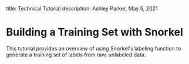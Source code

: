 title: Technical Tutorial 
description: Ashley Parker, May 5, 2021
# Building a Training Set with Snorkel
This tutorial provides an overview of using Snorkel's labeling function to generate a training set of labels from raw, unlabeled data. 
